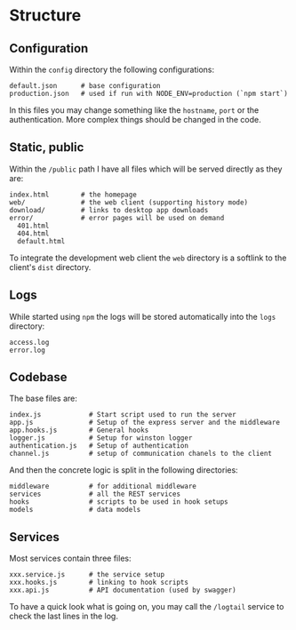 # Structure

## Configuration

Within the `config` directory the following configurations:

    default.json      # base configuration
    production.json   # used if run with NODE_ENV=production (`npm start`)

In this files you may change something like the `hostname`, `port` or the authentication.
More complex things should be changed in the code.

## Static, public

Within the `/public` path I have all files which will be served directly as they are:

    index.html        # the homepage
    web/              # the web client (supporting history mode)
    download/         # links to desktop app downloads
    error/            # error pages will be used on demand
      401.html
      404.html
      default.html

To integrate the development web client the `web` directory is a softlink to the client's `dist` directory.

## Logs

While started using `npm` the logs will be stored automatically into the `logs` directory:

    access.log
    error.log

## Codebase

The base files are:

    index.js            # Start script used to run the server
    app.js              # Setup of the express server and the middleware
    app.hooks.js        # General hooks
    logger.js           # Setup for winston logger
    authentication.js   # Setup of authentication
    channel.js          # setup of communication chanels to the client

And then the concrete logic is split in the following directories:

    middleware          # for additional middleware
    services            # all the REST services
    hooks               # scripts to be used in hook setups
    models              # data models

## Services

Most services contain three files:

    xxx.service.js      # the service setup
    xxx.hooks.js        # linking to hook scripts
    xxx.api.js          # API documentation (used by swagger)

To have a quick look what is going on, you may call the `/logtail` service to
check the last lines in the log.
